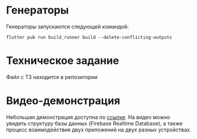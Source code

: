 # Генераторы
Генераторы запускаются следующей командой:

``
flutter pub run build_runner build --delete-conflicting-outputs
``

# Техническое задание
Файл с ТЗ находится в репозитории

# Видео-демонстрация
Небольшая демонстрация доступна по [ссылке](https://disk.yandex.ru/i/bavzP3escmZU5A). На видео
можно увидеть структуру базы данных (Firebase Realtime Database), а также процесс взаимодействия
двух приложений на двух разных устройствах.
